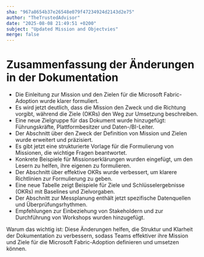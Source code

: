 ```yaml
---
sha: "967a8654b37e26548e079f47234924d2143d2e75"
author: "TheTrustedAdvisor"
date: "2025-08-08 21:49:51 +0200"
subject: "Updated Mission and Objectvies"
merge: false
---
```


# Zusammenfassung der Änderungen in der Dokumentation

- Die Einleitung zur Mission und den Zielen für die Microsoft Fabric-Adoption wurde klarer formuliert.
- Es wird jetzt deutlich, dass die Mission den Zweck und die Richtung vorgibt, während die Ziele (OKRs) den Weg zur Umsetzung beschreiben.
- Eine neue Zielgruppe für das Dokument wurde hinzugefügt: Führungskräfte, Plattformbesitzer und Daten-/BI-Leiter.
- Der Abschnitt über den Zweck der Definition von Mission und Zielen wurde erweitert und präzisiert.
- Es gibt jetzt eine strukturierte Vorlage für die Formulierung von Missionen, die wichtige Fragen beantwortet.
- Konkrete Beispiele für Missionserklärungen wurden eingefügt, um den Lesern zu helfen, ihre eigenen zu formulieren.
- Der Abschnitt über effektive OKRs wurde verbessert, um klarere Richtlinien zur Formulierung zu geben.
- Eine neue Tabelle zeigt Beispiele für Ziele und Schlüsselergebnisse (OKRs) mit Baselines und Zielvorgaben.
- Der Abschnitt zur Messplanung enthält jetzt spezifische Datenquellen und Überprüfungsrhythmen.
- Empfehlungen zur Einbeziehung von Stakeholdern und zur Durchführung von Workshops wurden hinzugefügt.

Warum das wichtig ist: Diese Änderungen helfen, die Struktur und Klarheit der Dokumentation zu verbessern, sodass Teams effektiver ihre Mission und Ziele für die Microsoft Fabric-Adoption definieren und umsetzen können.

